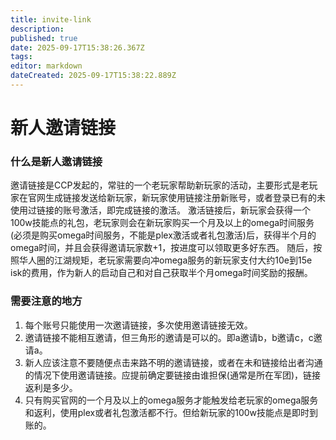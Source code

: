 ```yaml
---
title: invite-link
description: 
published: true
date: 2025-09-17T15:38:26.367Z
tags: 
editor: markdown
dateCreated: 2025-09-17T15:38:22.889Z
---
```


# 新人邀请链接

### 什么是新人邀请链接

邀请链接是CCP发起的，常驻的一个老玩家帮助新玩家的活动，主要形式是老玩家在官网生成链接发送给新玩家，新玩家使用链接注册新账号，或者登录已有的未使用过链接的账号激活，即完成链接的激活。
激活链接后，新玩家会获得一个100w技能点的礼包，老玩家则会在新玩家购买一个月及以上的omega时间服务(必须是购买omega时间服务，不能是plex激活或者礼包激活)后，获得半个月的omega时间，并且会获得邀请玩家数+1，按进度可以领取更多好东西。
随后，按照华人圈的江湖规矩，老玩家需要向冲omega服务的新玩家支付大约10e到15e isk的费用，作为新人的启动自己和对自己获取半个月omega时间奖励的报酬。

### 需要注意的地方

1. 每个账号只能使用一次邀请链接，多次使用邀请链接无效。
2. 邀请链接不能相互邀请，但三角形的邀请是可以的。即a邀请b，b邀请c，c邀请a。
3. 新人应该注意不要随便点击来路不明的邀请链接，或者在未和链接给出者沟通的情况下使用邀请链接。应提前确定要链接由谁担保(通常是所在军团)，链接返利是多少。
4. 只有购买官网的一个月及以上的omega服务才能触发给老玩家的omega服务和返利，使用plex或者礼包激活都不行。但给新玩家的100w技能点是即时到账的。